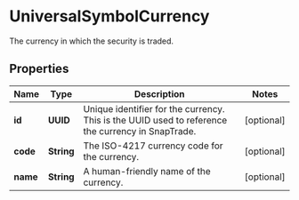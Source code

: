 

# UniversalSymbolCurrency

The currency in which the security is traded.

## Properties

| Name | Type | Description | Notes |
|------------ | ------------- | ------------- | -------------|
|**id** | **UUID** | Unique identifier for the currency. This is the UUID used to reference the currency in SnapTrade. |  [optional] |
|**code** | **String** | The ISO-4217 currency code for the currency. |  [optional] |
|**name** | **String** | A human-friendly name of the currency. |  [optional] |




